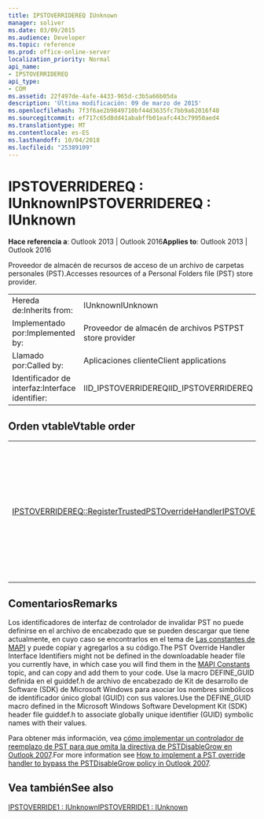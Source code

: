```yaml
---
title: IPSTOVERRIDEREQ IUnknown
manager: soliver
ms.date: 03/09/2015
ms.audience: Developer
ms.topic: reference
ms.prod: office-online-server
localization_priority: Normal
api_name:
- IPSTOVERRIDEREQ
api_type:
- COM
ms.assetid: 22f497de-4afe-4433-965d-c3b5a66b05da
description: 'Última modificación: 09 de marzo de 2015'
ms.openlocfilehash: 7f3f6ae2b9849710bf44d3635fc7bb9a62016f48
ms.sourcegitcommit: ef717c65d8dd41ababffb01eafc443c79950aed4
ms.translationtype: MT
ms.contentlocale: es-ES
ms.lasthandoff: 10/04/2018
ms.locfileid: "25389109"
---
```

# <a name="ipstoverridereq--iunknown"></a><span data-ttu-id="990f6-103">IPSTOVERRIDEREQ : IUnknown</span><span class="sxs-lookup"><span data-stu-id="990f6-103">IPSTOVERRIDEREQ : IUnknown</span></span>

  
  
<span data-ttu-id="990f6-104">**Hace referencia a**: Outlook 2013 | Outlook 2016</span><span class="sxs-lookup"><span data-stu-id="990f6-104">**Applies to**: Outlook 2013 | Outlook 2016</span></span> 
  
<span data-ttu-id="990f6-105">Proveedor de almacén de recursos de acceso de un archivo de carpetas personales (PST).</span><span class="sxs-lookup"><span data-stu-id="990f6-105">Accesses resources of a Personal Folders file (PST) store provider.</span></span>
  
|||
|:-----|:-----|
|<span data-ttu-id="990f6-106">Hereda de:</span><span class="sxs-lookup"><span data-stu-id="990f6-106">Inherits from:</span></span>  <br/> |<span data-ttu-id="990f6-107">IUnknown</span><span class="sxs-lookup"><span data-stu-id="990f6-107">IUnknown</span></span>  <br/> |
|<span data-ttu-id="990f6-108">Implementado por:</span><span class="sxs-lookup"><span data-stu-id="990f6-108">Implemented by:</span></span>  <br/> |<span data-ttu-id="990f6-109">Proveedor de almacén de archivos PST</span><span class="sxs-lookup"><span data-stu-id="990f6-109">PST store provider</span></span>  <br/> |
|<span data-ttu-id="990f6-110">Llamado por:</span><span class="sxs-lookup"><span data-stu-id="990f6-110">Called by:</span></span>  <br/> |<span data-ttu-id="990f6-111">Aplicaciones cliente</span><span class="sxs-lookup"><span data-stu-id="990f6-111">Client applications</span></span>  <br/> |
|<span data-ttu-id="990f6-112">Identificador de interfaz:</span><span class="sxs-lookup"><span data-stu-id="990f6-112">Interface identifier:</span></span>  <br/> |<span data-ttu-id="990f6-113">IID_IPSTOVERRIDEREQ</span><span class="sxs-lookup"><span data-stu-id="990f6-113">IID_IPSTOVERRIDEREQ</span></span>  <br/> |
   
## <a name="vtable-order"></a><span data-ttu-id="990f6-114">Orden vtable</span><span class="sxs-lookup"><span data-stu-id="990f6-114">Vtable order</span></span>

|||
|:-----|:-----|
|[<span data-ttu-id="990f6-115">IPSTOVERRIDEREQ::RegisterTrustedPSTOverrideHandler</span><span class="sxs-lookup"><span data-stu-id="990f6-115">IPSTOVERRIDEREQ::RegisterTrustedPSTOverrideHandler</span></span>](ipstoverridereq-registertrustedpstoverridehandler.md) <br/> |<span data-ttu-id="990f6-116">Inicia el procedimiento de desbloqueo para un archivo de carpetas personales (.pst).</span><span class="sxs-lookup"><span data-stu-id="990f6-116">Initiates the unlocking procedure for a Personal Folders (.pst) file.</span></span>  <br/> |
   
## <a name="remarks"></a><span data-ttu-id="990f6-117">Comentarios</span><span class="sxs-lookup"><span data-stu-id="990f6-117">Remarks</span></span>

<span data-ttu-id="990f6-118">Los identificadores de interfaz de controlador de invalidar PST no puede definirse en el archivo de encabezado que se pueden descargar que tiene actualmente, en cuyo caso se encontrarlos en el tema de [Las constantes de MAPI](mapi-constants.md) y puede copiar y agregarlos a su código.</span><span class="sxs-lookup"><span data-stu-id="990f6-118">The PST Override Handler Interface Identifiers might not be defined in the downloadable header file you currently have, in which case you will find them in the [MAPI Constants](mapi-constants.md) topic, and can copy and add them to your code.</span></span> <span data-ttu-id="990f6-119">Use la macro DEFINE_GUID definida en el guiddef.h de archivo de encabezado de Kit de desarrollo de Software (SDK) de Microsoft Windows para asociar los nombres simbólicos de identificador único global (GUID) con sus valores.</span><span class="sxs-lookup"><span data-stu-id="990f6-119">Use the DEFINE_GUID macro defined in the Microsoft Windows Software Development Kit (SDK) header file guiddef.h to associate globally unique identifier (GUID) symbolic names with their values.</span></span> 
  
<span data-ttu-id="990f6-120">Para obtener más información, vea [cómo implementar un controlador de reemplazo de PST para que omita la directiva de PSTDisableGrow en Outlook 2007](https://support.microsoft.com/kb/956070).</span><span class="sxs-lookup"><span data-stu-id="990f6-120">For more information see [How to implement a PST override handler to bypass the PSTDisableGrow policy in Outlook 2007](https://support.microsoft.com/kb/956070).</span></span>
  
## <a name="see-also"></a><span data-ttu-id="990f6-121">Vea también</span><span class="sxs-lookup"><span data-stu-id="990f6-121">See also</span></span>



[<span data-ttu-id="990f6-122">IPSTOVERRIDE1 : IUnknown</span><span class="sxs-lookup"><span data-stu-id="990f6-122">IPSTOVERRIDE1 : IUnknown</span></span>](ipstoverride1iunknown.md)

